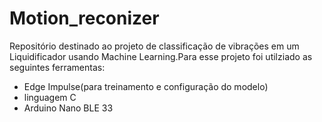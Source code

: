 # Motion_reconizer
Repositório destinado ao projeto de classificação de vibrações em um Liquidificador usando Machine Learning.Para esse
projeto foi utilziado as seguintes ferramentas:
- Edge Impulse(para treinamento e configuração do modelo)
- linguagem C
- Arduino Nano BLE 33
  
